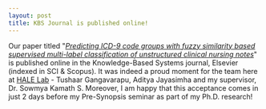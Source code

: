 ```yaml
---
layout: post
title: KBS Journal is published online!
---
```

<link rel="stylesheet" type="text/css" href="../bootstrap.min.css">
<script type="text/javascript" src="../bootstrap.min.js"></script>
<script type="text/javascript" src="../my_scripts.js"></script>

<style type="text/css">
  .img-thumbnail {
    height: 385px;
  }
</style>

<div class="container">
  <p>Our paper titled "<a href="https://www.sciencedirect.com/science/article/pii/S0950705119305982" target="_blank"><i>Predicting ICD-9 code groups with fuzzy similarity based supervised multi-label classification of unstructured clinical nursing notes</i></a>" is published online in the Knowledge-Based Systems journal, Elsevier (indexed in SCI &amp; Scopus). It was indeed a proud moment for the team here at <a href="https://halelabnitk.github.io/">HALE Lab</a> - Tushaar Gangavarapu, Aditya Jayasimha and my supervisor, Dr. Sowmya Kamath S. Moreover, I am happy that this acceptance comes in just 2 days before my Pre-Synopsis seminar as part of my Ph.D. research!</p>
</div>